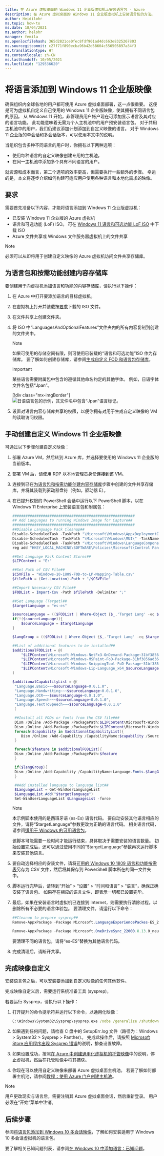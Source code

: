 ```yaml
---
title: 在 Azure 虚拟桌面的 Windows 11 企业版虚拟机上安装语言包 - Azure
description: 在 Azure 虚拟桌面的 Windows 11 企业版虚拟机上安装语言包的方法。
author: Heidilohr
ms.topic: how-to
ms.date: 10/04/2021
ms.author: helohr
manager: femila
ms.openlocfilehash: 365d2821ce0fec8fdf901ad4dc663e8325267803
ms.sourcegitcommit: c27f71f890ecba96b42d58604c556505897a34f3
ms.translationtype: HT
ms.contentlocale: zh-CN
ms.lasthandoff: 10/05/2021
ms.locfileid: "129536620"
---
```

# <a name="add-languages-to-a-windows-11-enterprise-image"></a>将语言添加到 Windows 11 企业版映像

确保组织内全球各地的用户都可使用 Azure 虚拟桌面部署，这一点很重要。 这便是可为虚拟机自定义自己使用的 Windows 11 企业版映像，使其拥有不同语言包的原因。 从 Windows 11 开始，非管理员用户帐户现在可添加显示语言及其对应的语言功能。 此功能意味着无需为个人主机池中的用户预安装语言包。 对于共用主机池中的用户，我们仍建议添加计划添加到自定义映像的语言。 对于 Windows 11 企业版的单会话和多会话版本，可以使用本文中的说明。

当组织包含多种不同语言的用户时，你拥有以下两种选项：

- 使用每种语言的自定义映像创建专用的主机池。
- 在同一主机池中添加多个具有不同语言的用户。

就资源和成本而言，第二个选项的效率更高，但需要执行一些额外的步骤。 幸运的是，本文将逐步介绍如何构建可适应用户使用各种语言和本地化需求的映像。

## <a name="requirements"></a>要求

需要首先准备以下内容，才能将语言添加到 Windows 11 企业版虚拟机：

-   已安装 Windows 11 企业版的 Azure 虚拟机
-   语言和可选功能 (LoF) ISO。 可在 [Windows 11 语言和可选功能 LoF ISO](https://software-download.microsoft.com/download/sg/22000.1.210604-1628.co_release_amd64fre_CLIENT_LOF_PACKAGES_OEM.iso) 中下载 ISO
-   Azure 文件共享或 Windows 文件服务器虚拟机上的文件共享

>[!NOTE]
>必须可以从即将用于创建自定义映像的 Azure 虚拟机访问文件共享存储库。

## <a name="create-a-content-repository-for-language-packages-and-features-on-demand"></a>为语言包和按需功能创建内容存储库

要创建用于向虚拟机添加语言和功能的内容存储库，请执行以下操作：

1. 在 Azure 中打开要添加语言的目标虚拟机。

2. 在虚拟机上打开并装载按[要求](#requirements)下载的 ISO 文件。

3. 在文件共享上创建文件夹。

4. 将 ISO 中“LanguagesAndOptionalFeatures”文件夹内的所有内容复制到创建的文件夹中。

     >[!NOTE]
     > 如果可使用的存储空间有限，则可使用已装载的“语言和可选功能”ISO 作为存储库。 要了解如何创建存储库，请参阅[生成自定义 FOD 和语言包存储库](/windows-hardware/manufacture/desktop/languages-overview#build-a-custom-fod-and-language-pack-repository)。

     >[!IMPORTANT]
     > 某些语言需要附属包中包含的遵循其他命名约定的其他字体。 例如，日语字体文件名包括“Jpan”。
     >
     > [!div class="mx-imgBorder"]
     > ![日语语言包的示例，其文件名中包含“Jpan”语言标记。](media/language-pack-example.png)

5. 设置对语言内容存储库共享的权限，以便你拥有对用于生成自定义映像的 VM 的读取访问权限。

## <a name="create-a-custom-windows-11-enterprise-image-manually"></a>手动创建自定义 Windows 11 企业版映像

可通过以下步骤创建自定义映像：

1. 部署 Azure VM，然后转到 Azure 库，并选择要使用的 Windows 11 企业版的当前版本。

2. 部署 VM 后，请使用 RDP 以本地管理员身份连接到该 VM。

3. 连接到已在[为语言包和按需功能创建内容存储库](#create-a-content-repository-for-language-packages-and-features-on-demand)步骤中创建的文件共享存储库，并将其装载到驱动器盘符（例如，驱动器 E）。

4. 在已提升权限的 PowerShell 会话中运行以下 PowerShell 脚本，以在 Windows 11 Enterprise 上安装语言包和附属包：
   
   ```powershell
   ########################################################
   ## Add Languages to running Windows Image for Capture##
   ########################################################
   ##Disable Language Pack Cleanup##
   Disable-ScheduledTask -TaskPath "\Microsoft\Windows\AppxDeploymentClient\" -TaskName "Pre-staged app cleanup"
   Disable-ScheduledTask -TaskPath "\Microsoft\Windows\MUI\" -TaskName "LPRemove"
   Disable-ScheduledTask -TaskPath "\Microsoft\Windows\LanguageComponentsInstaller" -TaskName "Uninstallation"
   reg add "HKEY_LOCAL_MACHINE\SOFTWARE\Policies\Microsoft\Control Panel\International" /v "BlockCleanupOfUnusedPreinstalledLangPacks" /t REG_DWORD /d 1 /f

   ##Set Language Pack Content Stores##
   $LIPContent = "E:"

   ##Set Path of CSV File##
   $CSVFile = "Windows-10-1809-FOD-to-LP-Mapping-Table.csv"
   $filePath = (Get-Location).Path + "/$CSVFile"

   ##Import Necesarry CSV File##
   $FODList = Import-Csv -Path $filePath -Delimiter ";"

   ##Set Language (Target)##
   $targetLanguage = "es-es"

   $sourceLanguage = (($FODList | Where-Object {$_.'Target Lang' -eq $targetLanguage}) | Where-Object {$_.'Source Lang' -ne $targetLanguage} | Select-Object -Property 'Source Lang' -Unique).'Source Lang'
   if(!($sourceLanguage)){
       $sourceLanguage = $targetLanguage
   }

   $langGroup = (($FODList | Where-Object {$_.'Target Lang' -eq $targetLanguage}) | Where-Object {$_.'Lang Group:' -ne ""} | Select-Object -Property 'Lang Group:' -Unique).'Lang Group:'

   ##List of additional features to be installed##
   $additionalFODList = @(
       "$LIPContent\Microsoft-Windows-NetFx3-OnDemand-Package~31bf3856ad364e35~amd64~~.cab", 
       "$LIPContent\Microsoft-Windows-MSPaint-FoD-Package~31bf3856ad364e35~amd64~$sourceLanguage~.cab",
       "$LIPContent\Microsoft-Windows-SnippingTool-FoD-Package~31bf3856ad364e35~amd64~$sourceLanguage~.cab",
       "$LIPContent\Microsoft-Windows-Lip-Language_x64_$sourceLanguage.cab" ##only if applicable##
   )
   
   $additionalCapabilityList = @(
    "Language.Basic~~~$sourceLanguage~0.0.1.0",
    "Language.Handwriting~~~$sourceLanguage~0.0.1.0",
    "Language.OCR~~~$sourceLanguage~0.0.1.0",
    "Language.Speech~~~$sourceLanguage~0.0.1.0",
    "Language.TextToSpeech~~~$sourceLanguage~0.0.1.0"
    )

    ##Install all FODs or fonts from the CSV file###
    Dism /Online /Add-Package /PackagePath:$LIPContent\Microsoft-Windows-Client-Language-Pack_x64_$sourceLanguage.cab
    Dism /Online /Add-Package /PackagePath:$LIPContent\Microsoft-Windows-Lip-Language-Pack_x64_$sourceLanguage.cab
    foreach($capability in $additionalCapabilityList){
       Dism /Online /Add-Capability /CapabilityName:$capability /Source:$LIPContent
    }

    foreach($feature in $additionalFODList){
    Dism /Online /Add-Package /PackagePath:$feature
    }

    if($langGroup){
    Dism /Online /Add-Capability /CapabilityName:Language.Fonts.$langGroup~~~und-$langGroup~0.0.1.0 
    }

    ##Add installed language to language list##
    $LanguageList = Get-WinUserLanguageList
    $LanguageList.Add("$targetlanguage")
    Set-WinUserLanguageList $LanguageList -force
    ```

    >[!NOTE]
    >本示例脚本使用的是西班牙语 (es-Es) 语言代码。 要自动安装其他语言相应的文件，请将“$targetLanguage”参数更改为正确的语言代码。 相关语言代码，请参阅[适用于 Windows 的可用语言包](/windows-hardware/manufacture/desktop/available-language-packs-for-windows)。

    该脚本可能需要一段时间才能运行结束，具体取决于需要安装的语言数量。 初始设置完成后，还可以通过使用不同的“$targetLanguage”参数再次运行脚本来安装其他语言。

5. 要自动选择相应的安装文件，请将[可用的 Windows 10 1809 语言和功能按需表](https://download.microsoft.com/download/7/6/0/7600F9DC-C296-4CF8-B92A-2D85BAFBD5D2/Windows-10-1809-FOD-to-LP-Mapping-Table.xlsx )另存为 CSV 文件，然后将其保存到 PowerShell 脚本所在的同一文件夹中。

6. 脚本运行完毕后，请转到“开始” > “设置” > “时间和语言” > “语言”，确保正确安装了语言包。 如果存在相应的语言文件，即表示一切都已设置完毕。

7. 最后，如果在安装语言时虚拟机已连接到 Internet，则需要执行清除过程，以删除所有不必要的语言体验包。 要清理文件，请运行以下命令：

    ```powershell
    ##Cleanup to prepare sysprep##
    Remove-AppxPackage -Package Microsoft.LanguageExperiencePackes-ES_22000.8.13.0_neutral__8wekyb3d8bbwe

    Remove-AppxPackage -Package Microsoft.OneDriveSync_22000.8.13.0_neutral__8wekyb3d8bbwe
    ```

    要清理不同的语言包，请将“es-ES”替换为其他语言代码。

8. 完成清理后，请断开共享。 

## <a name="finish-customizing-your-image"></a>完成映像自定义

安装语言包之后，可以安装要添加到自定义映像的任何其他软件。

完成映像自定义后，需要运行系统准备工具 (sysprep)。

若要运行 Sysprep，请执行以下操作：

1. 打开提升的命令提示符并运行以下命令，以通用化映像：  
   
     ```cmd
     C:\Windows\System32\Sysprep\sysprep.exe /oobe /generalize /shutdown
     ```

2. 如果遇到任何问题，请检查 C 盘中的 SetupErr.log 文件（路径为：Windows > System32 > Sysprep > Panther）。 完成此操作后，请按照 [Microsoft Store 应用程序出现 Sysprep 错误](/troubleshoot/windows-client/deployment/sysprep-fails-remove-or-update-store-apps)的说明，排查设置故障。

3. 如果设置成功，按照[在 Azure 中创建通用化虚拟机的托管映像](../virtual-machines/windows/capture-image-resource.md)中的说明，停止虚拟机，然后在托管映像中将其捕获。

4. 你现在可以使用自定义映像来部署 Azure 虚拟桌面主机池。 若要了解如何部署主机池，请参阅[教程：使用 Azure 门户创建主机池](create-host-pools-azure-marketplace.md)。

>[!NOTE]
>用户更改现实与语言后，需要注销其 Azure 虚拟桌面会话，然后重新登录。 用户必须在“开始”菜单中注销。

## <a name="next-steps"></a>后续步骤

参阅[将语言包添加到 Windows 10 多会话映像](language-packs.md)，了解如何安装适用于 Windows 10 多会话虚拟机的语言包。

要了解相关已知问题列表，请参阅[在 Windows 10 中添加语言：已知问题](/windows-hardware/manufacture/desktop/language-packs-known-issue)。
